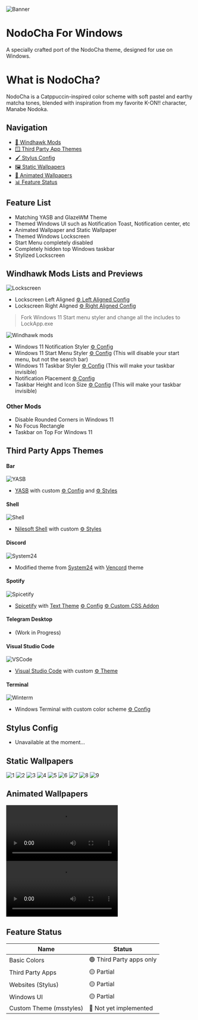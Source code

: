 ![Banner](./Images/Banner.png)
# NodoCha For Windows
A specially crafted port of the NodoCha theme, designed for use on Windows.

# What is NodoCha?
NodoCha is a Catppuccin-inspired color scheme with soft pastel and earthy matcha tones, blended with inspiration from my favorite K-ON!! character, Manabe Nodoka.

## Navigation
- [🦅 Windhawk Mods](#windhawk-mods-lists-and-previews) 
- [🪟 Third Party App Themes](#third-party-apps-themes)
- [🖌️ Stylus Config](#stylus-config)
- [🖼️ Static Wallpapers](#static-wallpapers)
- [📼 Animated Wallpapers](#animated-wallpapers)
- [📊 Feature Status](#feature-status)

## Feature List
- Matching YASB and GlazeWM Theme
- Themed Windows UI such as Notification Toast, Notification center, etc
- Animated Wallpaper and Static Wallpaper
- Themed Windows Lockscreen
- Start Menu completely disabled
- Completely hidden top Windows taskbar
- Stylized Lockscreen

## Windhawk Mods Lists and Previews
![Lockscreen](./Mod%20Previews/Lockscreens.png)
- Lockscreen Left Aligned [⚙️ Left Aligned Config](./Mods/Lockscreen-left.txt)
- Lockscreen Right Aligned [⚙️ Right Aligned Config](./Mods/Lockscreen-right.txt)
> Fork Windows 11 Start menu styler and change all the includes to LockApp.exe

![Windhawk mods](./Mod%20Previews/mods-banner.png)
- Windows 11 Notification Styler [⚙️ Config](./Mods/notification.txt)
- Windows 11 Start Menu Styler [⚙️ Config](./Mods/start.txt) (This will disable your start menu, but not the search bar)
- Windows 11 Taskbar Styler [⚙️ Config](./Mods/taskbar.txt) (This will make your taskbar invisible)
- Notification Placement [⚙️ Config](./Mods/placement.txt)
- Taskbar Height and Icon Size [⚙️ Config](./Mods/taskbariconsize.txt) (This will make your taskbar invisible)

### Other Mods
- Disable Rounded Corners in Windows 11
- No Focus Rectangle
- Taskbar on Top For Windows 11

## Third Party Apps Themes
#### Bar
![YASB](./Third%20Party%20Apps/Screenshots/YASB.png)
- [YASB](https://github.com/amnweb/yasb) with custom [⚙️ Config](./Third%20Party%20Apps/yasb/config.yaml) and [⚙️ Styles](./Third%20Party%20Apps/yasb/styles.css)
#### Shell
![Shell](./Third%20Party%20Apps/Screenshots/shell.png)
- [Nilesoft Shell](https://nilesoft.org/) with custom [⚙️ Styles](./Third%20Party%20Apps/theme.nss)
#### Discord
![System24](./Third%20Party%20Apps/Screenshots/vancord.png)
- Modified theme from [System24](https://github.com/refact0r/system24) with [Vencord](https://vencord.dev/) theme
#### Spotify
![Spicetify](./Third%20Party%20Apps/Screenshots/spicetify.png)
- [Spicetify](https://spicetify.app/) with [Text Theme](https://github.com/spicetify/spicetify-themes/tree/master/text) [⚙️ Config](./Third%20Party%20Apps/spice-main.txt) [⚙️ Custom CSS Addon](./Third%20Party%20Apps/spice-css.txt)
#### Telegram Desktop
- (Work in Progress)
#### Visual Studio Code
![VSCode](./Third%20Party%20Apps/Screenshots/vscode.png)
- [Visual Studio Code](https://code.visualstudio.com/) with custom [⚙️ Theme](./Third%20Party%20Apps/NodoCha.json)
#### Terminal
![Winterm](./Third%20Party%20Apps/Screenshots/winterm.png)
- Windows Terminal with custom color scheme [⚙️ Config](./Third%20Party%20Apps/winterm.txt)

## Stylus Config
- Unavailable at the moment...

## Static Wallpapers
![1](./Static%20Wallpapers/NodoBlush.png)
![2](./Static%20Wallpapers/Nodoka%20Isolated.png)
![3](./Static%20Wallpapers/NodoShop.png)
![4](./Static%20Wallpapers/NodoStrawberry.png)
![5](./Static%20Wallpapers/NodoStudy.png)
![6](./Static%20Wallpapers/NodoWinter%20Isolated.png)
![7](./Static%20Wallpapers/NodoWinter.png)
![8](./Static%20Wallpapers/NodoWrite%20L%20LS.png)
![9](./Static%20Wallpapers/NodoWrite%20R%20LS.png)

## Animated Wallpapers
![1](./Animated%20Wallpapers/NodoBlush.mp4)
![2](./Animated%20Wallpapers/NodoStudy.mp4)

## Feature Status
| Name                      | Status                        |
|---------------------------|-------------------------------|
| Basic Colors              |🟢 Third Party apps only       |
| Third Party Apps          |🟡 Partial                     |
| Websites (Stylus)         |🟡 Partial                     |
| Windows UI                |🟡 Partial                     |
| Custom Theme (msstyles)   |🔴 Not yet implemented         |
